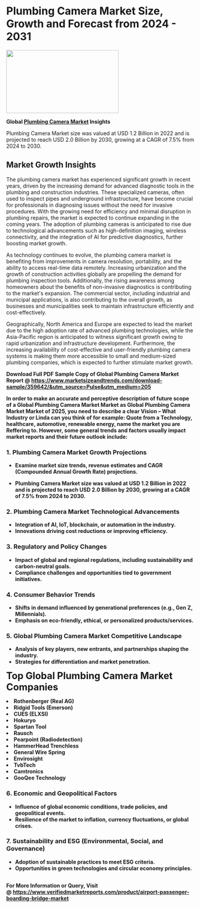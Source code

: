 <H1>Plumbing Camera Market Size, Growth and Forecast from 2024 - 2031</H1><img class="aligncenter size-medium wp-image-584254" src="https://thirdeyenews.in/wp-content/uploads/2024/09/Global-Market-Research-300x168.jpeg" alt="" width="300" height="168" /><p><strong>Global&nbsp;<a href="https://www.marketsizeandtrends.com/download-sample/359642/&amp;utm_source=Pulse&amp;utm_medium=205">Plumbing Camera Market</a> Insights</strong></p><p>Plumbing Camera Market size was valued at USD 1.2 Billion in 2022 and is projected to reach USD 2.0 Billion by 2030, growing at a CAGR of 7.5% from 2024 to 2030.</p><p><h2>Market Growth Insights</h2> <p>The plumbing camera market has experienced significant growth in recent years, driven by the increasing demand for advanced diagnostic tools in the plumbing and construction industries. These specialized cameras, often used to inspect pipes and underground infrastructure, have become crucial for professionals in diagnosing issues without the need for invasive procedures. With the growing need for efficiency and minimal disruption in plumbing repairs, the market is expected to continue expanding in the coming years. The adoption of plumbing cameras is anticipated to rise due to technological advancements such as high-definition imaging, wireless connectivity, and the integration of AI for predictive diagnostics, further boosting market growth.</p> <p><strong></strong></p> <p>As technology continues to evolve, the plumbing camera market is benefiting from improvements in camera resolution, portability, and the ability to access real-time data remotely. Increasing urbanization and the growth of construction activities globally are propelling the demand for plumbing inspection tools. Additionally, the rising awareness among homeowners about the benefits of non-invasive diagnostics is contributing to the market's expansion. The commercial sector, including industrial and municipal applications, is also contributing to the overall growth, as businesses and municipalities seek to maintain infrastructure efficiently and cost-effectively.</p> <p>Geographically, North America and Europe are expected to lead the market due to the high adoption rate of advanced plumbing technologies, while the Asia-Pacific region is anticipated to witness significant growth owing to rapid urbanization and infrastructure development. Furthermore, the increasing availability of cost-effective and user-friendly plumbing camera systems is making them more accessible to small and medium-sized plumbing companies, which is expected to further stimulate market growth.</p> <p><strong></p><p><span class=""><strong>Download Full PDF Sample Copy of Global Plumbing Camera Market Report</strong> @ <a href="https://www.marketsizeandtrends.com/download-sample/359642/&amp;utm_source=Pulse&amp;utm_medium=205" target="_blank">https://www.marketsizeandtrends.com/download-sample/359642/&amp;utm_source=Pulse&amp;utm_medium=205</a></span></p><p>In order to make an accurate and perceptive description of future scope of a Global&nbsp;Plumbing Camera Market Market as Global&nbsp;Plumbing Camera Market Market of 2025, you need to describe a clear Vision &ndash; What Industry or Linda can you think of for example: Quote from a Technology, healthcare, automotive, renewable energy, name the market you are Reffering to. However, some general trends and factors usually impact market reports and their future outlook include:</p><h3>1.&nbsp;<strong>Plumbing Camera Market Growth Projections</strong></h3><ul><li>Examine market size trends, revenue estimates and CAGR (Compounded Annual Growth Rate) projections.</li><li><p>Plumbing Camera Market size was valued at USD 1.2 Billion in 2022 and is projected to reach USD 2.0 Billion by 2030, growing at a CAGR of 7.5% from 2024 to 2030.</p></li></ul><h3>2.&nbsp;<strong>Plumbing Camera Market Technological Advancements</strong></h3><ul><li>Integration of AI, IoT, blockchain, or automation in the industry.</li><li>Innovations driving cost reductions or improving efficiency.</li></ul><h3>3.&nbsp;<strong>Regulatory and Policy Changes</strong></h3><ul><li>Impact of global and regional regulations, including sustainability and carbon-neutral goals.</li><li>Compliance challenges and opportunities tied to government initiatives.</li></ul><h3>4.&nbsp;<strong>Consumer Behavior Trends</strong></h3><ul><li>Shifts in demand influenced by generational preferences (e.g., Gen Z, Millennials).</li><li>Emphasis on eco-friendly, ethical, or personalized products/services.</li></ul><h3>5.&nbsp;<strong>Global Plumbing Camera Market Competitive Landscape</strong></h3><ul><li>Analysis of key players, new entrants, and partnerships shaping the industry.</li><li>Strategies for differentiation and market penetration.</li></ul><p data-pm-slice="1 1 []"><span style="color: inherit; font-family: inherit; font-size: 25px;">Top Global Plumbing Camera Market Companies</span></p><div class="" data-test-id=""><p><li>Rothenberger (Real AG)</li><li> Ridgid Tools (Emerson)</li><li> CUES (ELXSI)</li><li> Hokuryo</li><li> Spartan Tool</li><li> Rausch</li><li> Pearpoint (Radiodetection)</li><li> HammerHead Trenchless</li><li> General Wire Spring</li><li> Envirosight</li><li> TvbTech</li><li> Camtronics</li><li> GooQee Technology</li></p></div><h3>6.&nbsp;<strong>Economic and Geopolitical Factors</strong></h3><ul><li>Influence of global economic conditions, trade policies, and geopolitical events.</li><li>Resilience of the market to inflation, currency fluctuations, or global crises.</li></ul><h3>7.&nbsp;<strong>Sustainability and ESG (Environmental, Social, and Governance)</strong></h3><ul><li>Adoption of sustainable practices to meet ESG criteria.</li><li>Opportunities in green technologies and circular economy principles.</li></ul><h2><strong style="font-size: 14px;">For More Information or Query, Visit @&nbsp;</strong><a style="background-color: #ffffff; font-size: 14px;" href="https://www.marketsizeandtrends.com/report/plumbing-camera-market/" target="_blank">https://www.verifiedmarketreports.com/product/airport-passenger-boarding-bridge-market</a></h2>
